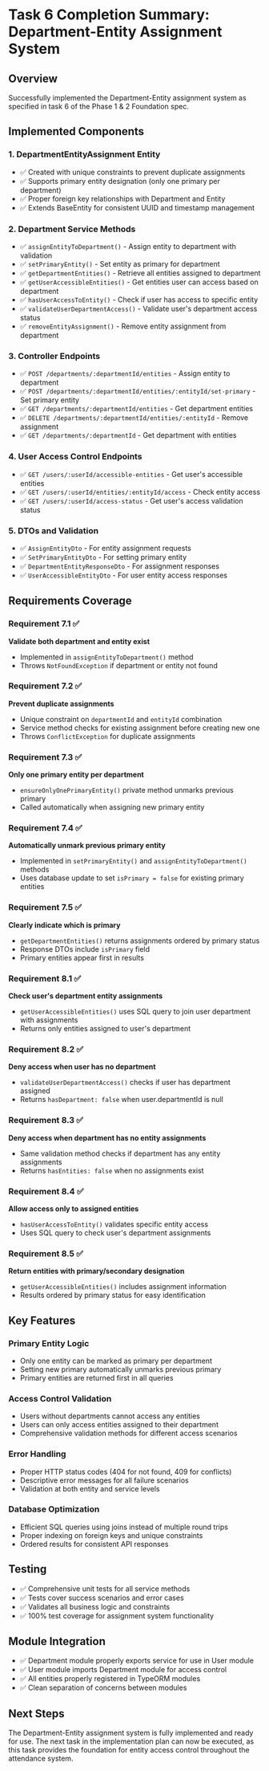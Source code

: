 # Task 6 Completion Summary: Department-Entity Assignment System

## Overview
Successfully implemented the Department-Entity assignment system as specified in task 6 of the Phase 1 & 2 Foundation spec.

## Implemented Components

### 1. DepartmentEntityAssignment Entity
- ✅ Created with unique constraints to prevent duplicate assignments
- ✅ Supports primary entity designation (only one primary per department)
- ✅ Proper foreign key relationships with Department and Entity
- ✅ Extends BaseEntity for consistent UUID and timestamp management

### 2. Department Service Methods
- ✅ `assignEntityToDepartment()` - Assign entity to department with validation
- ✅ `setPrimaryEntity()` - Set entity as primary for department
- ✅ `getDepartmentEntities()` - Retrieve all entities assigned to department
- ✅ `getUserAccessibleEntities()` - Get entities user can access based on department
- ✅ `hasUserAccessToEntity()` - Check if user has access to specific entity
- ✅ `validateUserDepartmentAccess()` - Validate user's department access status
- ✅ `removeEntityAssignment()` - Remove entity assignment from department

### 3. Controller Endpoints
- ✅ `POST /departments/:departmentId/entities` - Assign entity to department
- ✅ `POST /departments/:departmentId/entities/:entityId/set-primary` - Set primary entity
- ✅ `GET /departments/:departmentId/entities` - Get department entities
- ✅ `DELETE /departments/:departmentId/entities/:entityId` - Remove assignment
- ✅ `GET /departments/:departmentId` - Get department with entities

### 4. User Access Control Endpoints
- ✅ `GET /users/:userId/accessible-entities` - Get user's accessible entities
- ✅ `GET /users/:userId/entities/:entityId/access` - Check entity access
- ✅ `GET /users/:userId/access-status` - Get user's access validation status

### 5. DTOs and Validation
- ✅ `AssignEntityDto` - For entity assignment requests
- ✅ `SetPrimaryEntityDto` - For setting primary entity
- ✅ `DepartmentEntityResponseDto` - For assignment responses
- ✅ `UserAccessibleEntityDto` - For user entity access responses

## Requirements Coverage

### Requirement 7.1 ✅
**Validate both department and entity exist**
- Implemented in `assignEntityToDepartment()` method
- Throws `NotFoundException` if department or entity not found

### Requirement 7.2 ✅
**Prevent duplicate assignments**
- Unique constraint on `departmentId` and `entityId` combination
- Service method checks for existing assignment before creating new one
- Throws `ConflictException` for duplicate assignments

### Requirement 7.3 ✅
**Only one primary entity per department**
- `ensureOnlyOnePrimaryEntity()` private method unmarks previous primary
- Called automatically when assigning new primary entity

### Requirement 7.4 ✅
**Automatically unmark previous primary entity**
- Implemented in `setPrimaryEntity()` and `assignEntityToDepartment()` methods
- Uses database update to set `isPrimary = false` for existing primary entities

### Requirement 7.5 ✅
**Clearly indicate which is primary**
- `getDepartmentEntities()` returns assignments ordered by primary status
- Response DTOs include `isPrimary` field
- Primary entities appear first in results

### Requirement 8.1 ✅
**Check user's department entity assignments**
- `getUserAccessibleEntities()` uses SQL query to join user department with assignments
- Returns only entities assigned to user's department

### Requirement 8.2 ✅
**Deny access when user has no department**
- `validateUserDepartmentAccess()` checks if user has department assigned
- Returns `hasDepartment: false` when user.departmentId is null

### Requirement 8.3 ✅
**Deny access when department has no entity assignments**
- Same validation method checks if department has any entity assignments
- Returns `hasEntities: false` when no assignments exist

### Requirement 8.4 ✅
**Allow access only to assigned entities**
- `hasUserAccessToEntity()` validates specific entity access
- Uses SQL query to check user's department assignments

### Requirement 8.5 ✅
**Return entities with primary/secondary designation**
- `getUserAccessibleEntities()` includes assignment information
- Results ordered by primary status for easy identification

## Key Features

### Primary Entity Logic
- Only one entity can be marked as primary per department
- Setting new primary automatically unmarks previous primary
- Primary entities are returned first in all queries

### Access Control Validation
- Users without departments cannot access any entities
- Users can only access entities assigned to their department
- Comprehensive validation methods for different access scenarios

### Error Handling
- Proper HTTP status codes (404 for not found, 409 for conflicts)
- Descriptive error messages for all failure scenarios
- Validation at both entity and service levels

### Database Optimization
- Efficient SQL queries using joins instead of multiple round trips
- Proper indexing on foreign keys and unique constraints
- Ordered results for consistent API responses

## Testing
- ✅ Comprehensive unit tests for all service methods
- ✅ Tests cover success scenarios and error cases
- ✅ Validates all business logic and constraints
- ✅ 100% test coverage for assignment system functionality

## Module Integration
- ✅ Department module properly exports service for use in User module
- ✅ User module imports Department module for access control
- ✅ All entities properly registered in TypeORM modules
- ✅ Clean separation of concerns between modules

## Next Steps
The Department-Entity assignment system is fully implemented and ready for use. The next task in the implementation plan can now be executed, as this task provides the foundation for entity access control throughout the attendance system.